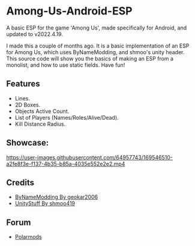 # Among-Us-Android-ESP
A basic ESP for the game 'Among Us', made specifically for Android, and updated to v2022.4.19.

I made this a couple of months ago. It is a basic implementation of an ESP for Among Us, which uses ByNameModding, and shmoo's unity header. This source code will show you the basics of making an ESP from a monolist, and how to use static fields. Have fun!

## Features
- Lines.
- 2D Boxes.
- Objects Active Count.
- List of Players (Names/Roles/Alive/Dead).
- Kill Distance Radius.

## Showcase:
https://user-images.githubusercontent.com/64957743/169546510-a2fe8f3e-f137-4b35-b85a-4035e552e2e2.mp4

## Credits
- [ByNameModding By geokar2006](https://github.com/geokar2006/ByNameModding)
- [UnityStuff By shmoo419](https://github.com/shmoo419/UnityStuff)

## Forum
- [Polarmods](https://polarmods.com/)
